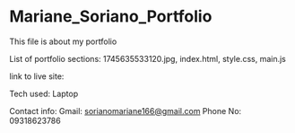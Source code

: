 # Mariane_Soriano_Portfolio
This file is about my portfolio

List of portfolio sections: 1745635533120.jpg, index.html, style.css, main.js

link to live site: 

Tech used: Laptop

Contact info: Gmail: sorianomariane166@gmail.com Phone No: 09318623786

